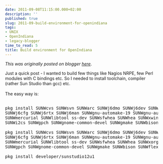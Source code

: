 ```yaml
---
date: 2011-09-08T11:15:00.000+02:00
description: ''
published: true
slug: 2011-09-build-environment-for-openindiana
tags:
- UNIX
- OpenIndiana
- legacy-blogger
time_to_read: 5
title: Build environment for OpenIndiana
---
```


*This was originally posted on blogger [here](https://snarkybrill.blogspot.com/2011/09/build-environment-for-openindiana.html)*.

Just a quick post - I wanted to build few things like Nagios NRPE, few Perl modules with C bindings etc. So I needed to install toolchain, compiler (rather Sun Studio than gcc) etc.<br />
<br />
The easy way is:<br />
<br />
<pre>pkg install SUNWcvs SUNWsvn SUNWarc SUNWj6dmo SUNWj6dev SUNWj6dmx SUNWj6dvx \
SUNWj6cfg SUNWj6rtx SUNWj6man SUNWgnu-automake-19 SUNWgnu-automake-110 SUNWaconf \
SUNWmercurial SUNWlibtool ss-dev SUNWsfwhea SUNWhea SUNWxwinc SUNWxorg-headers \
SUNWi2cs SUNWgpch SUNWgnome-common-devel SUNWgmake SUNWbison SUNWflexlex

pkg install SUNWcvs SUNWsvn SUNWarc SUNWj6dmo SUNWj6dev SUNWj6dmx SUNWj6dvx \
SUNWj6cfg SUNWj6rtx SUNWj6man SUNWgnu-automake-19 SUNWgnu-automake-110 SUNWaconf \
SUNWmercurial SUNWlibtool ss-dev SUNWsfwhea SUNWhea SUNWxorg-headers SUNWi2cs \
SUNWgpch SUNWgnome-common-devel SUNWgmake SUNWbison SUNWflexlex

pkg install developer/sunstudio12u1
</pre>